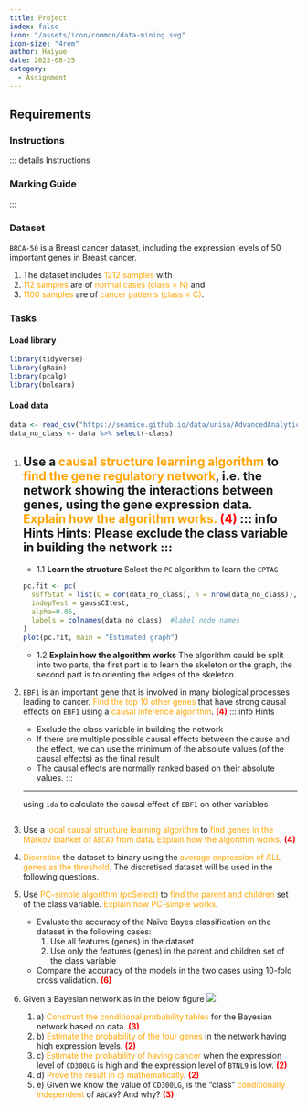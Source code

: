 ```yaml
---
title: Project
index: false
icon: "/assets/icon/common/data-mining.svg"
icon-size: "4rem"
author: Haiyue
date: 2023-08-25
category:
  - Assignment
---
```


## Requirements
### Instructions
::: details Instructions
<PDF url="/data/unisa/AdvancedAnalytic2/project/project.pdf" ratio="1.4" />

### Marking Guide
<PDF url="/data/unisa/AdvancedAnalytic2/project/Marking Guidelines - Project.pdf" ratio="1.4" />
::: 

### Dataset
`BRCA-50` is a Breast cancer dataset, including the expression levels of 50 important genes in Breast cancer. 
1. The dataset includes <span style="color:orange">1212 samples</span> with 
2. <span style="color:orange">112 samples</span> are of <span style="color:orange">normal cases (class = N)</span> and 
3. <span style="color:orange">1100 samples</span> are of <span style="color:orange">cancer patients (class = C)</span>.

### Tasks
#### Load library
``` R
library(tidyverse)
library(gRain)
library(pcalg)
library(bnlearn)
```

#### Load data
``` R
data <- read_csv("https://seamice.github.io/data/unisa/AdvancedAnalytic2/project/BRCA_RNASeqv2_top50.csv", col_names = TRUE)
data_no_class <- data %>% select(-class)
```

1. Use a <span style="color:orange">causal structure learning algorithm</span> to <span style="color:orange">find the gene regulatory network</span>, i.e. the network showing the interactions between genes, using the gene expression data. <span style="color:orange">
    Explain how the algorithm works.</span> <span style="color:red;font-weight:bold">(4)</span>
    ::: info Hints
    Hints: Please exclude the class variable in building the network
    :::
    ---
    * 1.1 **Learn the structure**
    Select the `PC` algorithm to learn the `CPTAG`
    ``` R
    pc.fit <- pc(
      suffStat = list(C = cor(data_no_class), n = nrow(data_no_class)), 
      indepTest = gaussCItest, 
      alpha=0.05, 
      labels = colnames(data_no_class)  #label node names
    )
    plot(pc.fit, main = "Estimated graph")
    ```
    * 1.2 **Explain how the algorithm works**
    The algorithm could be split into two parts, the first part is to learn the skeleton or the graph, the second part is to orienting the edges of the skeleton.

2. `EBF1` is an important gene that is involved in many biological processes leading to cancer. <span style="color:orange">Find the top 10 other genes</span> that have strong causal effects on `EBF1` using a <span style="color:orange">causal inference algorithm</span>. <span style="color:red;font-weight:bold">(4)</span>
    ::: info Hints
    * Exclude the class variable in building the network
    * If there are multiple possible causal effects between the cause and the effect, we can use the minimum of the absolute values (of the causal effects) as the final result
    * The causal effects are normally ranked based on their absolute values.
    :::
    ---
    using `ida` to calculate the causal effect of `EBF1` on other variables
    ``` r
    ```
3. Use a <span style="color:orange">local causal structure learning algorithm</span> to <span style="color:orange">find genes in the Markov blanket of `ABCA9` from data</span>. <span style="color:orange">Explain how the algorithm works</span>. <span style="color:red;font-weight:bold">(4)</span>


4. <span style="color:orange">Discretise</span> the dataset to binary using the <span style="color:orange">average expression of ALL genes as the threshold</span>. The discretised dataset will be used in the following questions.

5. Use <span style="color:orange">PC-simple algorithm (pcSelect)</span> to <span style="color:orange">find the parent and children</span> set of the class variable. <span style="color:orange">Explain how PC-simple works</span>.
    * Evaluate the accuracy of the Naïve Bayes classification on the dataset in the following cases:
        1. Use all features (genes) in the dataset
        2. Use only the features (genes) in the parent and children set of the class variable
    * Compare the accuracy of the models in the two cases using 10-fold cross validation. <span style="color:red;font-weight:bold">(6)</span>

6. Given a Bayesian network as in the below figure
![](/data/unisa/AdvancedAnalytic2/project/BayesianNetwork.png)
    1. a) <span style="color:orange">Construct the conditional probability tables</span> for the Bayesian network based on data. <span style="color:red;font-weight:bold">(3)</span>
    1. b) <span style="color:orange">Estimate the probability of the four genes</span> in the network having high expression levels. <span style="color:red;font-weight:bold">(2)</span>
    1. c) <span style="color:orange">Estimate the probability of having cancer</span> when the expression level of `CD300LG` is high and the expression level of `BTNL9` is low. <span style="color:red;font-weight:bold">(2)</span>
    1. d) <span style="color:orange">Prove the result in c) mathematically</span>. <span style="color:red;font-weight:bold">(2)</span>
    1. e) Given we know the value of `CD300LG`, is the “class” <span style="color:orange">conditionally independent</span> of `ABCA9`? And why? <span style="color:red;font-weight:bold">(3)</span>


